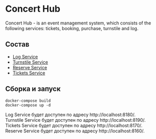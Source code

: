 # Concert Hub

Concert Hub - is an event management system, which consists of the following services: tickets, booking, purchase, turnstile and log.

## Состав
- [Log Service](https://gitlab.w55.ru/awesome_team/concert_hub/-/blob/master/log_service/README.md)
- [Turnstile Service](https://gitlab.w55.ru/awesome_team/concert_hub/-/blob/master/turnstile_service/README.md)
- [Reserve Service](https://gitlab.w55.ru/awesome_team/concert_hub/-/blob/master/reserve_service/README.md)
- [Tickets Service](https://gitlab.w55.ru/awesome_team/concert_hub/-/blob/master/tickets_service/README.md)

## Сборка и запуск
```
docker-compose build
docker-compose up -d
```

Log Service будет доступен по адресу http://localhost:8180/.  
Turnstile Service будет доступен по адресу http://localhost:8190/.  
Tickets Service будет доступен по адресу http://localhost:8170/.  
Reserve Service будет доступен по адресу http://localhost:8160/.  
